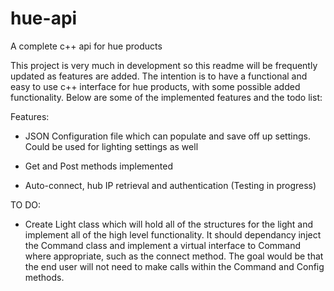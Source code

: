 # hue-api
A complete c++ api for hue products

This project is very much in development so this readme will be frequently updated
as features are added. The intention is to have a functional and easy to use c++ interface
for hue products, with some possible added functionality.  Below are some of the implemented features and the todo list:

Features:

  - JSON Configuration file which can populate and save off up settings.  Could be used
    for lighting settings as well

  - Get and Post methods implemented

  - Auto-connect, hub IP retrieval and authentication (Testing in progress) 

TO DO:

  - Create Light class which will hold all of the structures for the light and implement
    all of the high level functionality.  It should dependancy inject the Command class 
    and implement a virtual interface to Command where appropriate, such as the connect 
    method.  The goal would be that the end user will not need to make calls within
    the Command and Config methods.

